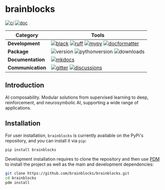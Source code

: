 [black badge]: <https://img.shields.io/badge/%20style-black-000000.svg>
[black]: <https://github.com/psf/black>
[docformatter badge]: <https://img.shields.io/badge/%20formatter-docformatter-fedcba.svg>
[docformatter]: <https://github.com/PyCQA/docformatter>
[ruff badge]: <https://img.shields.io/endpoint?url=https://raw.githubusercontent.com/charliermarsh/ruff/main/assets/badge/v1.json>
[ruff]: <https://github.com/charliermarsh/ruff>
[mypy badge]: <http://www.mypy-lang.org/static/mypy_badge.svg>
[mypy]: <http://mypy-lang.org>
[mkdocs badge]: <https://img.shields.io/badge/docs-mkdocs%20material-blue.svg?style=flat>
[mkdocs]: <https://squidfunk.github.io/mkdocs-material>
[version badge]: <https://img.shields.io/pypi/v/brainblocks.svg>
[pythonversion badge]: <https://img.shields.io/pypi/pyversions/brainblocks.svg>
[downloads badge]: <https://img.shields.io/pypi/dd/brainblocks>
[gitter]: <https://gitter.im/brainblocks/community>
[gitter badge]: <https://badges.gitter.im/join%20chat.svg>
[discussions]: <https://github.com/brainblocks/brainblocks/discussions>
[discussions badge]: <https://img.shields.io/github/discussions/brainblocks/brainblocks>
[ci]: <https://github.com/brainblocks/brainblocks/actions?query=workflow>
[ci badge]: <https://github.com/brainblocks/brainblocks/actions/workflows/ci.yml/badge.svg?branch=main>
[doc]: <https://github.com/brainblocks/brainblocks/actions?query=workflow>
[doc badge]: <https://github.com/brainblocks/brainblocks/actions/workflows/doc.yml/badge.svg?branch=main>

# brainblocks

[![ci][ci badge]][ci] [![doc][doc badge]][doc]

| Category          | Tools    |
| ------------------| -------- |
| **Development**   | [![black][black badge]][black] [![ruff][ruff badge]][ruff] [![mypy][mypy badge]][mypy] [![docformatter][docformatter badge]][docformatter] |
| **Package**       | ![version][version badge] ![pythonversion][pythonversion badge] ![downloads][downloads badge] |
| **Documentation** | [![mkdocs][mkdocs badge]][mkdocs]|
| **Communication** | [![gitter][gitter badge]][gitter] [![discussions][discussions badge]][discussions] |

## Introduction

AI composability. Modular solutions from supervised learning to deep, reinforcement, and neurosymbolic AI, supporting a wide range of applications.

## Installation

For user installation, `brainblocks` is currently available on the PyPi's repository, and you can
install it via `pip`:

```bash
pip install brainblocks
```

Development installation requires to clone the repository and then use [PDM](https://github.com/pdm-project/pdm) to install the
project as well as the main and development dependencies:

```bash
git clone https://github.com/brainblocks/brainblocks.git
cd brainblocks
pdm install
```
